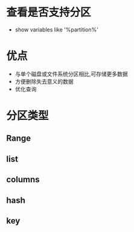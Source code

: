 # 查看是否支持分区
* show variables like '%partition%'

# 优点 
* 与单个磁盘或文件系统分区相比,可存储更多数据
* 方便删除失去意义的数据
* 优化查询

# 分区类型
## Range
## list
## columns
## hash
## key
